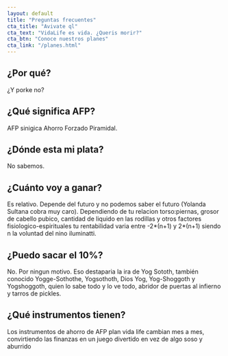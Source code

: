 ```yaml
---
layout: default
title: "Preguntas frecuentes"
cta_title: "Avivate ql"
cta_text: "VidaLife es vida. ¿Queris morir?"
cta_btn: "Conoce nuestros planes"
cta_link: "/planes.html"
---
```


## ¿Por qué?

¿Y porke no?

## ¿Qué significa AFP?

AFP sinigica Ahorro Forzado Piramidal.

## ¿Dónde esta mi plata?

No sabemos.

## ¿Cuánto voy a ganar?

Es relativo. Depende del futuro y no podemos saber el futuro (Yolanda Sultana cobra muy caro). Dependiendo de tu relacion torso:piernas, grosor de cabello pubico, cantidad de liquido en las rodillas y otros factores fisiologico-espirituales tu rentabilidad varia entre -2*(n+1) y 2*(n+1) siendo n la voluntad del nino iluminatti.

## ¿Puedo sacar el 10%?

No. Por ningun motivo. Eso destaparia la ira de Yog Sototh, también conocido Yogge-Sothothe, Yogsothoth, Dios Yog, Yog-Shoggoth y Yogshoggoth, quien lo sabe todo y lo ve todo, abridor de puertas al infierno y tarros de pickles.

## ¿Qué instrumentos tienen?
Los instrumentos de ahorro de AFP plan vida life cambian mes a mes, convirtiendo las finanzas en un juego divertido en vez de algo soso y aburrido